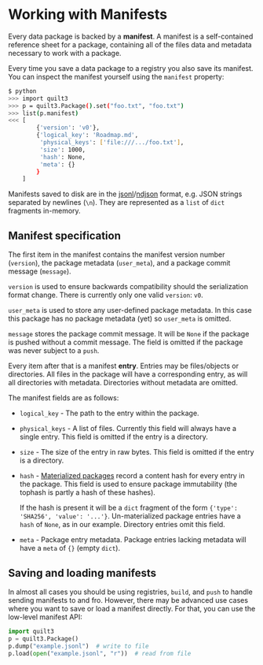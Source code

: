 # Working with Manifests

Every data package is backed by a **manifest**. A manifest is a self-contained reference sheet for a package, containing all of the files data and metadata necessary to work with a package.

Every time you save a data package to a registry you also save its manifest. You can inspect the manifest yourself using the `manifest` property:

```bash
$ python
>>> import quilt3
>>> p = quilt3.Package().set("foo.txt", "foo.txt")
>>> list(p.manifest)
<<< [
        {'version': 'v0'},
        {'logical_key': 'Roadmap.md',
         'physical_keys': ['file:///.../foo.txt'],
         'size': 1000,
         'hash': None,
         'meta': {}
        }
    ]
```

Manifests saved to disk are in the [jsonl](http://jsonlines.org/)/[ndjson](http://ndjson.org/) format, e.g. JSON strings separated by newlines \(`\n`\). They are represented as a `list` of `dict` fragments in-memory.

## Manifest specification

The first item in the manifest contains the manifest version number \(`version`\), the package metadata \(`user_meta`\), and a package commit message \(`message`\).

`version` is used to ensure backwards compatibility should the serialization format change. There is currently only one valid `version`: `v0`.

`user_meta` is used to store any user-defined package metadata. In this case this package has no package metadata \(yet\) so `user_meta` is omitted.

`message` stores the package commit message. It will be `None` if the package is pushed without a commit message. The field is omitted if the package was never subject to a `push`.

Every item after that is a manifest **entry**. Entries may be files/objects or directories. All files in the package will have a corresponding entry, as will all directories with metadata. Directories without metadata are omitted.

The manifest fields are as follows:

* `logical_key` - The path to the entry within the package.
* `physical_keys` - A list of files. Currently this field will always have a single entry. This field is omitted if the entry is a directory.
* `size` - The size of the entry in raw bytes. This field is omitted if the entry is a directory.
* `hash` - [Materialized packages](materialization.md) record a content hash for every entry in the package. This field is used to ensure package immutability \(the tophash is partly a hash of these hashes\).

  If the hash is present it will be a `dict` fragment of the form `{'type': 'SHA256', 'value': '...'}`. Un-materialized package entries have a `hash` of `None`, as in our example. Directory entries omit this field.

* `meta` - Package entry metadata. Package entries lacking metadata will have a `meta` of `{}` \(empty `dict`\).

## Saving and loading manifests

In almost all cases you should be using registries, `build`, and `push` to handle sending manifests to and fro. However, there may be advanced use cases where you want to save or load a manifest directly. For that, you can use the low-level manifest API:

```python
import quilt3
p = quilt3.Package()
p.dump("example.jsonl")  # write to file
p.load(open("example.jsonl", "r"))  # read from file
```

